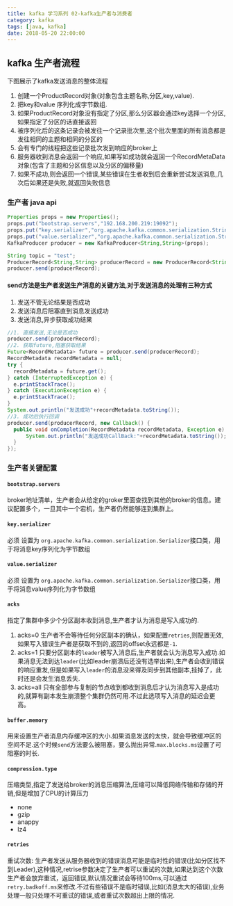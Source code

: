```yaml
---
title: kafka 学习系列 02-kafka生产者与消费者
category: kafka 
tags: [java, kafka]
date: 2018-05-20 22:00:00
---
```


## kafka 生产者流程

下图展示了kafka发送消息的整体流程

<!--more-->

1. 创建一个ProductRecord对象(对象包含主题名称,分区,key,value).
1. 把key和value 序列化成字节数组.
1. 如果ProductRecord对象没有指定了分区,那么分区器会通过key选择一个分区,如果指定了分区的话直接返回
1. 被序列化后的这条记录会被发往一个记录批次里,这个批次里面的所有消息都是发往相同的主题和相同的分区的
1. 会有专门的线程把这些记录批次发到响应的broker上
1. 服务器收到消息会返回一个响应,如果写如成功就会返回一个RecordMetaData对象(包含了主题和分区信息以及分区的偏移量)
1. 如果不成功,则会返回一个错误,某些错误在生者收到后会重新尝试发送消息,几次后如果还是失败,就返回失败信息

### 生产者 java api

```java
Properties props = new Properties();
props.put("bootstrap.servers","192.168.200.219:19092");
props.put("key.serializer","org.apache.kafka.common.serialization.StringSerializer");
props.put("value.serializer","org.apache.kafka.common.serialization.StringSerializer");
KafkaProducer producer = new KafkaProducer<String,String>(props);

String topic = "test";
ProducerRecord<String,String> producerRecord = new ProducerRecord<String, String>(topic,"1","nihao");
producer.send(producerRecord);
```

#### send方法是生产者发送生产消息的关键方法,对于发送消息的处理有三种方式

1. 发送不管无论结果是否成功
2. 发送消息后阻塞直到消息发送成功
3. 发送消息,异步获取成功结果

```java
//1. 直接发送,无论是否成功
producer.send(producerRecord);
//2. 获取future,阻塞获取结果
Future<RecordMetadata> future = producer.send(producerRecord);
RecordMetadata recordMetadata = null;
try {
  recordMetadata = future.get();
} catch (InterruptedException e) {
  e.printStackTrace();
} catch (ExecutionException e) {
  e.printStackTrace();
}
System.out.println("发送成功"+recordMetadata.toString());
//3. 成功后执行回调
producer.send(producerRecord, new Callback() {
  public void onCompletion(RecordMetadata recordMetadata, Exception e) {
      System.out.println("发送成功CallBack:"+recordMetadata.toString());
  }
});
```

### 生产者关键配置

#### `bootstrap.servers` 

broker地址清单，生产者会从给定的groker里面查找到其他的broker的信息。建议配置多个，一旦其中一个宕机，生产者仍然能够连到集群上。

#### `key.serializer`

必须 设置为 `org.apache.kafka.common.serialization.Serializer`接口类，用于将消息key序列化为字节数组

#### `value.serializer` 

必须 设置为 `org.apache.kafka.common.serialization.Serializer`接口类，用于将消息value序列化为字节数组

#### `acks` 

指定了集群中多少个分区副本收到消息,生产者才认为消息是写入成功的.

1. acks=0 生产者不会等待任何分区副本的确认，如果配置`retries`,则配置无效,如果写入错误生产者是获取不到的,返回的offset永远都是`-1`.
2. acks=1 只要分区副本的`leader`被写入消息后,生产者就会认为消息写入成功.如果消息无法到达`leader`(比如leader崩溃后还没有选举出来),生产者会收到错误的响应重发,但是如果写入`leader`的消息没来得及同步到其他副本,挂掉了，此时还是会发生消息丢失.
3. acks=all 只有全部参与复制的节点收到都收到消息后才认为消息写入是成功的,就算有副本发生崩溃整个集群仍然可用.不过此选项写入消息的延迟会更高。

#### `buffer.memory`

用来设置生产者消息内存缓冲区的大小.如果消息发送的太快，就会导致缓冲区的空间不足.这个时候`send`方法要么被阻塞，要么抛出异常.`max.blocks.ms`设置了可阻塞的时长.

#### `compression.type`

压缩类型,指定了发送给broker的消息压缩算法,压缩可以降低网络传输和存储的开销,但是增加了CPU的计算压力

- none
- gzip
- anappy
- lz4

#### `retries`

重试次数: 生产者发送从服务器收到的错误消息可能是临时性的错误(比如分区找不到Leader),这种情况,retrise参数决定了生产者可以重试的次数,如果达到这个次数生产者会放弃重试，返回错误,默认情况重试会等待100ms,可以通过`retry.badkoff.ms`来修改.不过有些错误不是临时错误,比如(消息太大的错误),业务处理一般只处理不可重试的错误,或者重试次数超出上限的情况.

####